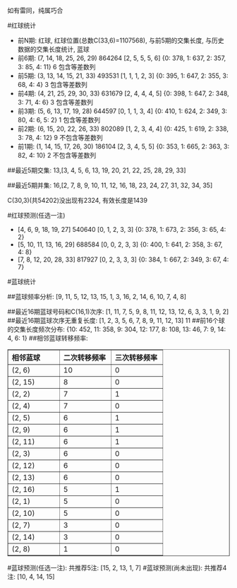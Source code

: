 <!-- 
.. title: 双色球2013035期(2013-03-28)数据分析报告
.. slug: slott-2013035-2013-03-28-report
.. date: 2013-03-29 08:00:00 UTC+08:00
.. tags: Lottery
.. link: 
.. description: 
.. type: text
-->

如有雷同，纯属巧合

<!-- TEASER_END-->

#红球统计

- 前N期: 红球, 红球位置(总数C(33,6)=1107568), 与前5期的交集长度, 与历史数据的交集长度统计, 蓝球
- 前6期: (7, 14, 18, 25, 26, 29) 864264 [2, 5, 5, 5, 6] {0: 378, 1: 637, 2: 357, 3: 85, 4: 11} 6 包含等差数列
- 前5期: (3, 13, 14, 15, 21, 33) 493531 [1, 1, 1, 2, 3] {0: 395, 1: 647, 2: 355, 3: 68, 4: 4} 3 包含等差数列
- 前4期: (4, 21, 25, 29, 30, 33) 631679 [2, 4, 4, 4, 5] {0: 398, 1: 647, 2: 348, 3: 71, 4: 6} 3 包含等差数列
- 前3期: (5, 6, 13, 17, 19, 28) 644597 [0, 1, 1, 3, 4] {0: 410, 1: 624, 2: 349, 3: 80, 4: 6, 5: 2} 1 包含等差数列
- 前2期: (6, 15, 20, 22, 26, 33) 802089 [1, 2, 3, 4, 4] {0: 425, 1: 619, 2: 338, 3: 78, 4: 12} 9 不包含等差数列
- 前1期: (1, 14, 15, 17, 26, 30) 186104 [2, 3, 4, 5, 5] {0: 353, 1: 665, 2: 363, 3: 82, 4: 10} 2 不包含等差数列

##最近5期交集:
13,[3, 4, 5, 6, 13, 19, 20, 21, 22, 25, 28, 29, 33]

##最近5期并集:
16,[2, 7, 8, 9, 10, 11, 12, 16, 18, 23, 24, 27, 31, 32, 34, 35]

C(30,3)(共54202)没出现有2324, 
有效长度是1439

#红球预测(任选一注)

- [4, 6, 9, 18, 19, 27] 540640 [0, 1, 2, 3, 3] {0: 378, 1: 673, 2: 356, 3: 65, 4: 2}
- [5, 10, 11, 13, 16, 29] 688584 [0, 0, 2, 3, 3] {0: 400, 1: 641, 2: 358, 3: 67, 4: 8}
- [7, 8, 12, 20, 28, 33] 817927 [0, 2, 3, 3, 3] {0: 384, 1: 667, 2: 349, 3: 67, 4: 7}

#蓝球统计

##蓝球频率分析:
[9, 11, 5, 12, 13, 15, 1, 3, 16, 2, 14, 6, 10, 7, 4, 8]

##最近16期蓝球号码和C(16,1)次序:
[1, 11, 7, 5, 9, 8, 11, 12, 13, 12, 6, 3, 3, 1, 9, 2]
##最近16期蓝球次序无重复长度:
[1, 2, 3, 5, 6, 7, 8, 9, 11, 12, 13] 11
##前16个球的交集长度频次分布:
{10: 452, 11: 358, 9: 304, 12: 177, 8: 108, 13: 46, 7: 9, 14: 4, 6: 1}
##相邻蓝球转移频率:
<table border="1" class="table table-striped dataframe">
  <thead>
    <tr style="text-align: left;">
      <th style="min-width: 100px;">相邻蓝球</th>
      <th style="min-width: 100px;">二次转移频率</th>
      <th style="min-width: 100px;">三次转移频率</th>
    </tr>
  </thead>
  <tbody>
    <tr>
      <td>  (2, 6)</td>
      <td> 10</td>
      <td> 0</td>
    </tr>
    <tr>
      <td> (2, 15)</td>
      <td>  8</td>
      <td> 0</td>
    </tr>
    <tr>
      <td>  (2, 2)</td>
      <td>  7</td>
      <td> 1</td>
    </tr>
    <tr>
      <td>  (2, 4)</td>
      <td>  7</td>
      <td> 0</td>
    </tr>
    <tr>
      <td>  (2, 5)</td>
      <td>  6</td>
      <td> 1</td>
    </tr>
    <tr>
      <td>  (2, 9)</td>
      <td>  6</td>
      <td> 1</td>
    </tr>
    <tr>
      <td> (2, 11)</td>
      <td>  6</td>
      <td> 1</td>
    </tr>
    <tr>
      <td>  (2, 3)</td>
      <td>  6</td>
      <td> 0</td>
    </tr>
    <tr>
      <td> (2, 12)</td>
      <td>  6</td>
      <td> 0</td>
    </tr>
    <tr>
      <td> (2, 13)</td>
      <td>  6</td>
      <td> 0</td>
    </tr>
    <tr>
      <td> (2, 16)</td>
      <td>  5</td>
      <td> 1</td>
    </tr>
    <tr>
      <td>  (2, 1)</td>
      <td>  5</td>
      <td> 0</td>
    </tr>
    <tr>
      <td> (2, 10)</td>
      <td>  5</td>
      <td> 0</td>
    </tr>
    <tr>
      <td>  (2, 7)</td>
      <td>  3</td>
      <td> 0</td>
    </tr>
    <tr>
      <td> (2, 14)</td>
      <td>  3</td>
      <td> 0</td>
    </tr>
    <tr>
      <td>  (2, 8)</td>
      <td>  1</td>
      <td> 0</td>
    </tr>
  </tbody>
</table>
#蓝球预测(任选一注):
共推荐5注: [15, 2, 13, 1, 7]
#蓝球预测(尚未出现):
共推荐4注: [10, 4, 14, 15]

